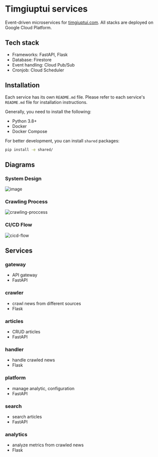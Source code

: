 # Timgiuptui services

Event-driven microservices for [timgiuptui.com](https://timgiuptui.com). All stacks are deployed on Google Cloud Platform.

## Tech stack

- Frameworks: FastAPI, Flask
- Database: Firestore
- Event handling: Cloud Pub/Sub
- Cronjob: Cloud Scheduler

## Installation

Each service has its own `README.md` file. Please refer to each service's `README.md` file for installation instructions.

Generally, you need to install the following:

- Python 3.8+
- Docker
- Docker Compose

For better development, you can install `shared` packages:

```bash
pip install -e shared/
```

## Diagrams

### System Design  

![image](https://user-images.githubusercontent.com/17960926/218121122-34a23910-a691-4c58-9fac-080184df2acf.png)

### Crawling Process  

![crawling-proccess](https://user-images.githubusercontent.com/17960926/216836847-6a86d51c-6784-496b-85ee-d0eef360801a.png)

### CI/CD Flow  

![cicd-flow](https://user-images.githubusercontent.com/17960926/216836862-a5dc2893-9477-4306-9389-0b53b238aa5e.png)

## Services

### gateway

- API gateway
- FastAPI

### crawler

- crawl news from different sources
- Flask

### articles

- CRUD articles
- FastAPI

### handler

- handle crawled news
- Flask

### platform

- manage analytic, configuration
- FastAPI

### search

- search articles
- FastAPI

### analytics

- analyze metrics from crawled news
- Flask
